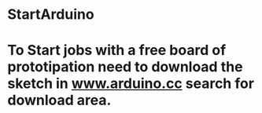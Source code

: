 # StartArduino
# To Start jobs with a free board of prototipation need to download the sketch in www.arduino.cc search for download area.
